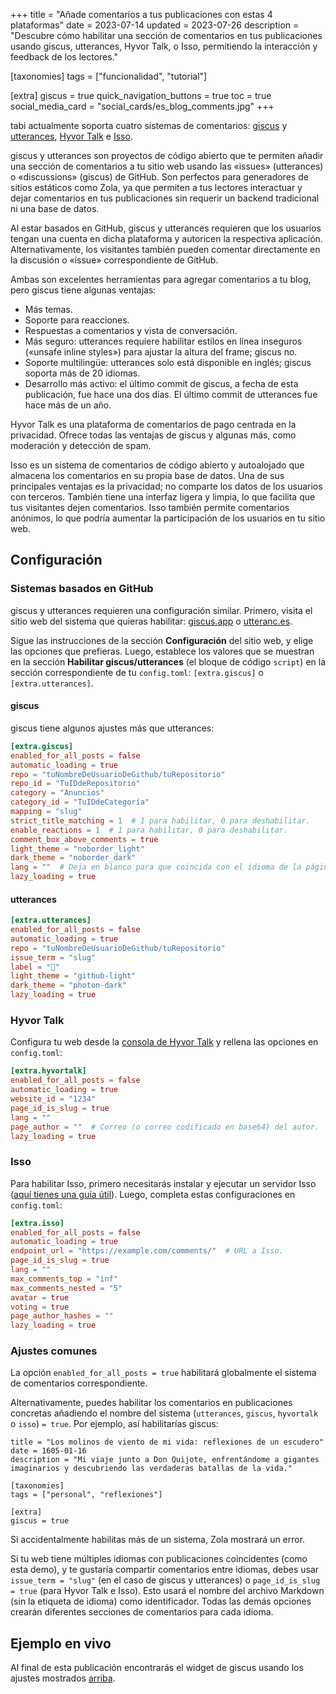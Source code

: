 +++
title = "Añade comentarios a tus publicaciones con estas 4 plataformas"
date = 2023-07-14
updated = 2023-07-26
description = "Descubre cómo habilitar una sección de comentarios en tus publicaciones usando giscus, utterances, Hyvor Talk, o Isso, permitiendo la interacción y feedback de los lectores."

[taxonomies]
tags = ["funcionalidad", "tutorial"]

[extra]
giscus = true
quick_navigation_buttons = true
toc = true
social_media_card = "social_cards/es_blog_comments.jpg"
+++

tabi actualmente soporta cuatro sistemas de comentarios: [giscus](https://giscus.app/es) y [utterances](https://utteranc.es/), [Hyvor Talk](https://talk.hyvor.com/) e [Isso](https://isso-comments.de/).

giscus y utterances son proyectos de código abierto que te permiten añadir una sección de comentarios a tu sitio web usando las «issues» (utterances) o «discussions» (giscus) de GitHub. Son perfectos para generadores de sitios estáticos como Zola, ya que permiten a tus lectores interactuar y dejar comentarios en tus publicaciones sin requerir un backend tradicional ni una base de datos.

Al estar basados en GitHub, giscus y utterances requieren que los usuarios tengan una cuenta en dicha plataforma y autoricen la respectiva aplicación. Alternativamente, los visitantes también pueden comentar directamente en la discusión o «issue» correspondiente de GitHub.

Ambas son excelentes herramientas para agregar comentarios a tu blog, pero giscus tiene algunas ventajas:
- Más temas.
- Soporte para reacciones.
- Respuestas a comentarios y vista de conversación.
- Más seguro: utterances requiere habilitar estilos en línea inseguros («unsafe inline styles») para ajustar la altura del frame; giscus no.
- Soporte multilingüe: utterances solo está disponible en inglés; giscus soporta más de 20 idiomas.
- Desarrollo más activo: el último commit de giscus, a fecha de esta publicación, fue hace una dos días. El último commit de utterances fue hace más de un año.

Hyvor Talk es una plataforma de comentarios de pago centrada en la privacidad. Ofrece todas las ventajas de giscus y algunas más, como moderación y detección de spam.

Isso es un sistema de comentarios de código abierto y autoalojado que almacena los comentarios en su propia base de datos. Una de sus principales ventajas es la privacidad; no comparte los datos de los usuarios con terceros. También tiene una interfaz ligera y limpia, lo que facilita que tus visitantes dejen comentarios. Isso también permite comentarios anónimos, lo que podría aumentar la participación de los usuarios en tu sitio web.

## Configuración

### Sistemas basados en GitHub

giscus y utterances requieren una configuración similar. Primero, visita el sitio web del sistema que quieras habilitar: [giscus.app](https://giscus.app/es) o [utteranc.es](https://utteranc.es/).

Sigue las instrucciones de la sección **Configuración** del sitio web, y elige las opciones que prefieras. Luego, establece los valores que se muestran en la sección **Habilitar giscus/utterances** (el bloque de código `script`) en la sección correspondiente de tu `config.toml`: `[extra.giscus]` o `[extra.utterances]`.

#### giscus

giscus tiene algunos ajustes más que utterances:

```toml
[extra.giscus]
enabled_for_all_posts = false
automatic_loading = true
repo = "tuNombreDeUsuarioDeGithub/tuRepositorio"
repo_id = "TuIDdeRepositorio"
category = "Anuncios"
category_id = "TuIDdeCategoría"
mapping = "slug"
strict_title_matching = 1  # 1 para habilitar, 0 para deshabilitar.
enable_reactions = 1  # 1 para habilitar, 0 para deshabilitar.
comment_box_above_comments = true
light_theme = "noborder_light"
dark_theme = "noborder_dark"
lang = ""  # Deja en blanco para que coincida con el idioma de la página.
lazy_loading = true
```

#### utterances

```toml
[extra.utterances]
enabled_for_all_posts = false
automatic_loading = true
repo = "tuNombreDeUsuarioDeGithub/tuRepositorio"
issue_term = "slug"
label = "💬"
light_theme = "github-light"
dark_theme = "photon-dark"
lazy_loading = true
```

### Hyvor Talk

Configura tu web desde la [consola de Hyvor Talk](https://talk.hyvor.com/console) y rellena las opciones en `config.toml`:

```toml
[extra.hyvortalk]
enabled_for_all_posts = false
automatic_loading = true
website_id = "1234"
page_id_is_slug = true
lang = ""
page_author = ""  # Correo (o correo codificado en base64) del autor.
lazy_loading = true
```

### Isso

Para habilitar Isso, primero necesitarás instalar y ejecutar un servidor Isso ([aquí tienes una guía útil](https://blog.phusion.nl/2018/08/16/isso-simple-self-hosted-commenting-system/#1installingisso)). Luego, completa estas configuraciones en `config.toml`:

```toml
[extra.isso]
enabled_for_all_posts = false
automatic_loading = true
endpoint_url = "https://example.com/comments/"  # URL a Isso.
page_id_is_slug = true
lang = ""
max_comments_top = "inf"
max_comments_nested = "5"
avatar = true
voting = true
page_author_hashes = ""
lazy_loading = true
```

### Ajustes comunes

La opción `enabled_for_all_posts = true` habilitará globalmente el sistema de comentarios correspondiente.

Alternativamente, puedes habilitar los comentarios en publicaciones concretas añadiendo el nombre del sistema (`utterances`, `giscus`, `hyvortalk` o `isso`) `= true`. Por ejemplo, así habilitarías giscus:

```toml,hl_lines=09-10
title = "Los molinos de viento de mi vida: reflexiones de un escudero"
date = 1605-01-16
description = "Mi viaje junto a Don Quijote, enfrentándome a gigantes imaginarios y descubriendo las verdaderas batallas de la vida."

[taxonomies]
tags = ["personal", "reflexiones"]

[extra]
giscus = true
```

Si accidentalmente habilitas más de un sistema, Zola mostrará un error.

Si tu web tiene múltiples idiomas con publicaciones coincidentes (como esta demo), y te gustaría compartir comentarios entre idiomas, debes usar `issue_term = "slug"` (en el caso de giscus y utterances) o `page_id_is_slug = true` (para Hyvor Talk e Isso). Esto usará el nombre del archivo Markdown (sin la etiqueta de idioma) como identificador. Todas las demás opciones crearán diferentes secciones de comentarios para cada idioma.


## Ejemplo en vivo

Al final de esta publicación encontrarás el widget de giscus usando los ajustes mostrados [arriba](#giscus).
